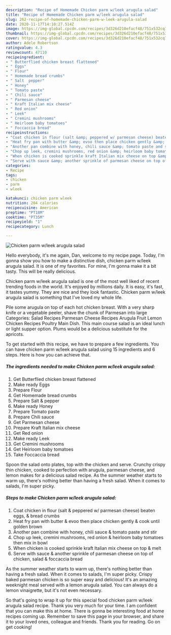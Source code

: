 ```yaml
---
description: "Recipe of Homemade Chicken parm w/leek arugula salad"
title: "Recipe of Homemade Chicken parm w/leek arugula salad"
slug: 262-recipe-of-homemade-chicken-parm-w-leek-arugula-salad
date: 2020-11-17T14:10:27.514Z
image: https://img-global.cpcdn.com/recipes/3d326d210efacf48/751x532cq70/chicken-parm-wleek-arugula-salad-recipe-main-photo.jpg
thumbnail: https://img-global.cpcdn.com/recipes/3d326d210efacf48/751x532cq70/chicken-parm-wleek-arugula-salad-recipe-main-photo.jpg
cover: https://img-global.cpcdn.com/recipes/3d326d210efacf48/751x532cq70/chicken-parm-wleek-arugula-salad-recipe-main-photo.jpg
author: Adele Robertson
ratingvalue: 4.3
reviewcount: 47110
recipeingredient:
- " Butterflied chicken breast flattened"
- " Eggs"
- " Flour"
- " Homemade bread crumbs"
- " Salt  pepper"
- " Honey"
- " Tomato paste"
- " Chili sauce"
- " Parmesan cheese"
- " Kraft Italian mix cheese"
- " Red onion"
- " Leek"
- " Cremini mushrooms"
- " Heirloom baby tomatoes"
- " Foccaccia bread"
recipeinstructions:
- "Coat chicken in flour (salt &amp; peppered w/ parmesan cheese) beaten eggs, &amp; bread crumbs"
- "Heat fry pan with butter &amp; evoo then place chicken gently &amp; cook until golden brown"
- "Another pan combine with honey, chili sauce &amp; tomato paste and stir"
- "Chop up leek, cremini mushrooms, red onion &amp; heirloom baby tomatoes then mix in bowl"
- "When chicken is cooked sprinkle kraft Italian mix cheese on top &amp; melt"
- "Serve with sauce &amp; another sprinkle of parmesan cheese on top of chicken, salad &amp; foccaccia bread"
categories:
- Recipe
tags:
- chicken
- parm
- wleek

katakunci: chicken parm wleek 
nutrition: 204 calories
recipecuisine: American
preptime: "PT18M"
cooktime: "PT35M"
recipeyield: "1"
recipecategory: Lunch

---
```



![Chicken parm w/leek arugula salad](https://img-global.cpcdn.com/recipes/3d326d210efacf48/751x532cq70/chicken-parm-wleek-arugula-salad-recipe-main-photo.jpg)

Hello everybody, it's me again, Dan, welcome to my recipe page. Today, I'm gonna show you how to make a distinctive dish, chicken parm w/leek arugula salad. It is one of my favorites. For mine, I'm gonna make it a bit tasty. This will be really delicious.

Chicken parm w/leek arugula salad is one of the most well liked of recent trending foods in the world. It's enjoyed by millions daily. It is easy, it's fast, it tastes yummy. They are nice and they look fantastic. Chicken parm w/leek arugula salad is something that I've loved my whole life.

Pile some arugula on top of each hot chicken breast. With a very sharp knife or a vegetable peeler, shave the chunk of Parmesan into large Categories: Salad Recipes Parmesan Cheese Recipes Arugula Fruit Lemon Chicken Recipes Poultry Main Dish. This main course salad is an ideal lunch or light supper option. Plums would be a delicious substitute for the apricots.


To get started with this recipe, we have to prepare a few ingredients. You can have chicken parm w/leek arugula salad using 15 ingredients and 6 steps. Here is how you can achieve that.

<!--inarticleads1-->

##### The ingredients needed to make Chicken parm w/leek arugula salad:

1. Get  Butterflied chicken breast flattened
1. Make ready  Eggs
1. Prepare  Flour
1. Get  Homemade bread crumbs
1. Prepare  Salt &amp; pepper
1. Make ready  Honey
1. Prepare  Tomato paste
1. Prepare  Chili sauce
1. Get  Parmesan cheese
1. Prepare  Kraft Italian mix cheese
1. Get  Red onion
1. Make ready  Leek
1. Get  Cremini mushrooms
1. Get  Heirloom baby tomatoes
1. Take  Foccaccia bread


Spoon the salad onto plates, top with the chicken and serve. Crunchy crispy thin chicken, cooked to perfection with arugula, parmesan cheese, and lemon makes for a delicious salad recipe. As the summer weather starts to warm up, there&#39;s nothing better than having a fresh salad. When it comes to salads, I&#39;m super picky. 

<!--inarticleads2-->

##### Steps to make Chicken parm w/leek arugula salad:

1. Coat chicken in flour (salt &amp; peppered w/ parmesan cheese) beaten eggs, &amp; bread crumbs
1. Heat fry pan with butter &amp; evoo then place chicken gently &amp; cook until golden brown
1. Another pan combine with honey, chili sauce &amp; tomato paste and stir
1. Chop up leek, cremini mushrooms, red onion &amp; heirloom baby tomatoes then mix in bowl
1. When chicken is cooked sprinkle kraft Italian mix cheese on top &amp; melt
1. Serve with sauce &amp; another sprinkle of parmesan cheese on top of chicken, salad &amp; foccaccia bread


As the summer weather starts to warm up, there&#39;s nothing better than having a fresh salad. When it comes to salads, I&#39;m super picky. Crispy baked parmesan chicken is so super easy and delicious! It&#39;s an amazing weeknight meal served with a lemon arugula salad. You can always do a lemon vinaigrette, but it&#39;s not even necessary. 

So that's going to wrap it up for this special food chicken parm w/leek arugula salad recipe. Thank you very much for your time. I am confident that you can make this at home. There is gonna be interesting food at home recipes coming up. Remember to save this page in your browser, and share it to your loved ones, colleague and friends. Thank you for reading. Go on get cooking!
